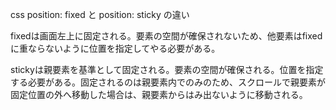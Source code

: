 css
position: fixed と position: sticky の違い

fixedは画面左上に固定される。要素の空間が確保されないため、他要素はfixedに重ならないように位置を指定してやる必要がある。

stickyは親要素を基準として固定される。要素の空間が確保される。位置を指定する必要がある。固定されるのは親要素内でのみのため、スクロールで親要素が固定位置の外へ移動した場合は、親要素からはみ出ないように移動される。